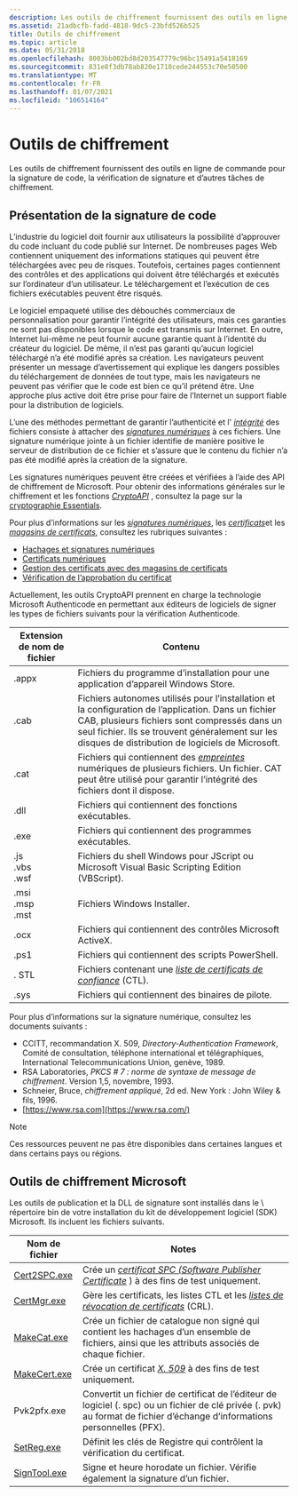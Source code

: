 ```yaml
---
description: Les outils de chiffrement fournissent des outils en ligne de commande pour la signature de code, la vérification de signature et d’autres tâches de chiffrement.
ms.assetid: 21adbcfb-fadd-4818-9dc5-23bfd526b525
title: Outils de chiffrement
ms.topic: article
ms.date: 05/31/2018
ms.openlocfilehash: 8003bb002bd8d203547779c96bc15491a5418169
ms.sourcegitcommit: 831e8f3db78ab820e1710cede244553c70e50500
ms.translationtype: MT
ms.contentlocale: fr-FR
ms.lasthandoff: 01/07/2021
ms.locfileid: "106514164"
---
```

# <a name="cryptography-tools"></a>Outils de chiffrement

Les outils de chiffrement fournissent des outils en ligne de commande pour la signature de code, la vérification de signature et d’autres tâches de chiffrement.

## <a name="introduction-to-code-signing"></a>Présentation de la signature de code

L’industrie du logiciel doit fournir aux utilisateurs la possibilité d’approuver du code incluant du code publié sur Internet. De nombreuses pages Web contiennent uniquement des informations statiques qui peuvent être téléchargées avec peu de risques. Toutefois, certaines pages contiennent des contrôles et des applications qui doivent être téléchargés et exécutés sur l’ordinateur d’un utilisateur. Le téléchargement et l’exécution de ces fichiers exécutables peuvent être risqués.

Le logiciel empaqueté utilise des débouchés commerciaux de personnalisation pour garantir l’intégrité des utilisateurs, mais ces garanties ne sont pas disponibles lorsque le code est transmis sur Internet. En outre, Internet lui-même ne peut fournir aucune garantie quant à l’identité du créateur du logiciel. De même, il n’est pas garanti qu’aucun logiciel téléchargé n’a été modifié après sa création. Les navigateurs peuvent présenter un message d’avertissement qui explique les dangers possibles du téléchargement de données de tout type, mais les navigateurs ne peuvent pas vérifier que le code est bien ce qu’il prétend être. Une approche plus active doit être prise pour faire de l’Internet un support fiable pour la distribution de logiciels.

L’une des méthodes permettant de garantir l’authenticité et l' [*intégrité*](../secgloss/i-gly.md) des fichiers consiste à attacher des [*signatures numériques*](../secgloss/d-gly.md) à ces fichiers. Une signature numérique jointe à un fichier identifie de manière positive le serveur de distribution de ce fichier et s’assure que le contenu du fichier n’a pas été modifié après la création de la signature.

Les signatures numériques peuvent être créées et vérifiées à l’aide des API de chiffrement de Microsoft. Pour obtenir des informations générales sur le chiffrement et les fonctions [*CryptoAPI*](../secgloss/c-gly.md) , consultez la page sur la [cryptographie Essentials](cryptography-essentials.md).

Pour plus d’informations sur les [*signatures numériques*](../secgloss/d-gly.md), les [*certificats*](../secgloss/c-gly.md)et les [*magasins de certificats*](../secgloss/c-gly.md), consultez les rubriques suivantes :

-   [Hachages et signatures numériques](hashes-and-digital-signatures.md)
-   [Certificats numériques](digital-certificates.md)
-   [Gestion des certificats avec des magasins de certificats](managing-certificates-with-certificate-stores.md)
-   [Vérification de l’approbation du certificat](certificate-trust-verification.md)

Actuellement, les outils CryptoAPI prennent en charge la technologie Microsoft Authenticode en permettant aux éditeurs de logiciels de signer les types de fichiers suivants pour la vérification Authenticode.



| Extension de nom de fichier                             | Contenu                                                                                                                                                                                                                              |
|-------------------------------------------------|---------------------------------------------------------------------------------------------------------------------------------------------------------------------------------------------------------------------------------------|
| .appx<br/>                                | Fichiers du programme d’installation pour une application d’appareil Windows Store.<br/>                                                                                                                                                                            |
| .cab<br/>                                 | Fichiers autonomes utilisés pour l’installation et la configuration de l’application. Dans un fichier CAB, plusieurs fichiers sont compressés dans un seul fichier. Ils se trouvent généralement sur les disques de distribution de logiciels de Microsoft.<br/>                        |
| .cat<br/>                                 | Fichiers qui contiennent des [*empreintes*](../secgloss/t-gly.md) numériques de plusieurs fichiers. Un fichier. CAT peut être utilisé pour garantir l’intégrité des fichiers dont il dispose.<br/> |
| .dll<br/>                                 | Fichiers qui contiennent des fonctions exécutables.<br/>                                                                                                                                                                                   |
| .exe<br/>                                 | Fichiers qui contiennent des programmes exécutables.<br/>                                                                                                                                                                                    |
| .js<br/> .vbs<br/> .wsf<br/>  | Fichiers du shell Windows pour JScript ou Microsoft Visual Basic Scripting Edition (VBScript).<br/>                                                                                                                                    |
| .msi<br/> .msp<br/> .mst<br/> | Fichiers Windows Installer.<br/>                                                                                                                                                                                                   |
| .ocx<br/>                                 | Fichiers qui contiennent des contrôles Microsoft ActiveX.<br/>                                                                                                                                                                             |
| .ps1<br/>                                 | Fichiers qui contiennent des scripts PowerShell.<br/>                                                                                                                                                                                     |
| . STL<br/>                                 | Fichiers contenant une [*liste de certificats de confiance*](../secgloss/c-gly.md) (CTL).<br/>                                                                           |
| .sys<br/>                                 | Fichiers qui contiennent des binaires de pilote.<br/>                                                                                                                                                                                        |



 

Pour plus d’informations sur la signature numérique, consultez les documents suivants :

-   CCITT, recommandation X. 509, *Directory-Authentication Framework*, Comité de consultation, téléphone international et télégraphiques, International Telecommunications Union, genève, 1989.
-   RSA Laboratories, *PKCS \# 7 : norme de syntaxe de message de chiffrement*. Version 1,5, novembre, 1993.
-   Schneier, Bruce, *chiffrement appliqué*, 2d ed. New York : John Wiley & fils, 1996.
-   [https://www.rsa.com](https://www.rsa.com/)

> [!Note]  
> Ces ressources peuvent ne pas être disponibles dans certaines langues et dans certains pays ou régions.

 

## <a name="microsoft-cryptography-tools"></a>Outils de chiffrement Microsoft

Les outils de publication et la DLL de signature sont installés dans le \\ répertoire bin de votre installation du kit de développement logiciel (SDK) Microsoft. Ils incluent les fichiers suivants.



| Nom de fichier                    | Notes                                                                                                                                                                                             |
|------------------------------|-----------------------------------------------------------------------------------------------------------------------------------------------------------------------------------------------------|
| [Cert2SPC.exe](cert2spc.md) | Crée un [*certificat SPC (Software Publisher Certificate*](../secgloss/s-gly.md) ) à des fins de test uniquement.<br/> |
| [CertMgr.exe](certmgr.md)   | Gère les certificats, les listes CTL et les [*listes de révocation de certificats*](../secgloss/c-gly.md) (CRL).<br/>             |
| [MakeCat.exe](makecat.md)   | Crée un fichier de catalogue non signé qui contient les hachages d’un ensemble de fichiers, ainsi que les attributs associés de chaque fichier.<br/>                                                               |
| [MakeCert.exe](makecert.md) | Crée un certificat [*X. 509*](../secgloss/x-gly.md) à des fins de test uniquement.<br/>                                                                      |
| Pvk2pfx.exe                  | Convertit un fichier de certificat de l’éditeur de logiciel (. spc) ou un fichier de clé privée (. pvk) au format de fichier d’échange d’informations personnelles (PFX).<br/>                                                   |
| [SetReg.exe](setreg.md)     | Définit les clés de Registre qui contrôlent la vérification du certificat.<br/>                                                                                                                                |
| [SignTool.exe](signtool.md) | Signe et heure horodate un fichier. Vérifie également la signature d’un fichier.<br/>                                                                                                              |



 

 

 
